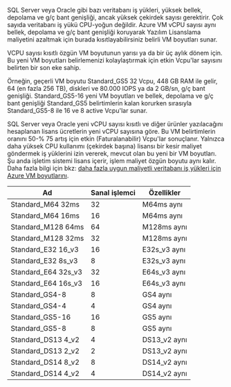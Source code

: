 

SQL Server veya Oracle gibi bazı veritabanı iş yükleri, yüksek bellek, depolama ve g/ç bant genişliği, ancak yüksek çekirdek sayısı gerektirir. Çok sayıda veritabanı iş yükü CPU-yoğun değildir. Azure VM vCPU sayısı aynı bellek, depolama ve g/ç bant genişliği koruyarak Yazılım Lisanslama maliyetini azaltmak için burada kısıtlayabilirsiniz belirli VM boyutları sunar.

VCPU sayısı kısıtlı özgün VM boyutunun yarısı ya da bir üç aylık dönem için. Bu yeni VM boyutları belirlemenizi kolaylaştırmak için etkin Vcpu'lar sayısını belirten bir son eke sahip.

Örneğin, geçerli VM boyutu Standard_GS5 32 Vcpu, 448 GB RAM ile gelir, 64 (en fazla 256 TB), diskleri ve 80.000 IOPS ya da 2 GB/sn, g/ç bant genişliği. Standard_GS5-16 yeni VM boyutları ve bellek, depolama ve g/ç bant genişliği Standard_GS5 belirtimlerin kalan korurken sırasıyla Standard_GS5-8 ile 16 ve 8 active Vcpu'lar sunar.

SQL Server veya Oracle yeni vCPU sayısı kısıtlı ve diğer ürünler yazılacağını hesaplanan lisans ücretlerin yeni vCPU sayısına göre. Bu VM belirtimlerin oranını 50-% 75 artış için etkin (Faturalanabilir) Vcpu'lar sonuçlanır. Yalnızca daha yüksek CPU kullanımı (çekirdek başına) lisansı bir kesir maliyet göndermek iş yüklerini izin vererek, mevcut olan bu yeni bir VM boyutları. Şu anda işletim sistemi lisans içerir, işlem maliyet özgün boyutu aynı kalır. Daha fazla bilgi için bkz: [daha fazla uygun maliyetli veritabanı iş yükleri için Azure VM boyutlarını](https://azure.microsoft.com/blog/announcing-new-azure-vm-sizes-for-more-cost-effective-database-workloads/).


| Ad                | Sanal işlemci | Özellikler           |
|---------------------|------|-----------------|
| Standard_M64 32ms   | 32   | M64ms aynı   |
| Standard_M64 16ms   | 16   | M64ms aynı   |
| Standard_M128 64ms  | 64   | M128ms aynı  |
| Standard_M128 32ms  | 32   | M128ms aynı  |
| Standard_E32 16_v3  | 16   | E32s_v3 aynı |
| Standard_E32 8s_v3  | 8    | E32s_v3 aynı |
| Standard_E64 32s_v3 | 32   | E64s_v3 aynı |
| Standard_E64 16s_v3 | 16   | E64s_v3 aynı |
| Standard_GS4-8      | 8    | GS4 aynı     |
| Standard_GS4-4      | 4    | GS4 aynı     |
| Standard_GS5-16     | 16   | GS5 aynı     |
| Standard_GS5-8      | 8    | GS5 aynı     |
| Standard_DS13 4_v2  | 4    | DS13_v2 aynı |
| Standard_DS13 2_v2  | 2    | DS13_v2 aynı |
| Standard_DS14 8_v2  | 8    | DS14_v2 aynı |
| Standard_DS14 4_v2  | 4    | DS14_v2 aynı |